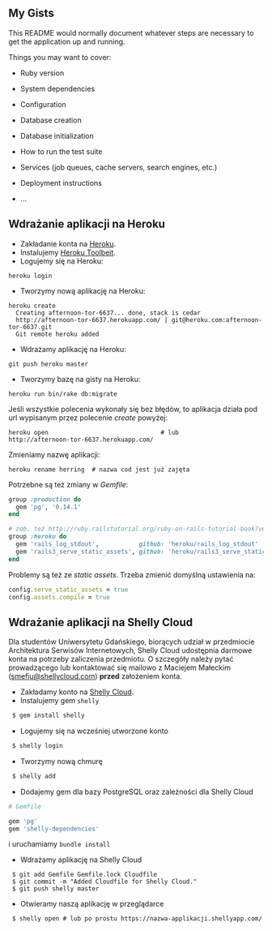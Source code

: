 ## My Gists

This README would normally document whatever steps are necessary to get the
application up and running.

Things you may want to cover:

* Ruby version

* System dependencies

* Configuration

* Database creation

* Database initialization

* How to run the test suite

* Services (job queues, cache servers, search engines, etc.)

* Deployment instructions

* ...


## Wdrażanie aplikacji na Heroku

- Zakładanie konta na [Heroku](http://www.heroku.com/).
- Instalujemy [Heroku Toolbeit](https://toolbelt.heroku.com/).
- Logujemy się na Heroku:

```
heroku login
```
- Tworzymy nową aplikację na Heroku:

```
heroku create
  Creating afternoon-tor-6637... done, stack is cedar
  http://afternoon-tor-6637.herokuapp.com/ | git@heroku.com:afternoon-tor-6637.git
  Git remote heroku added
```
- Wdrażamy aplikację na Heroku:

```
git push heroku master
```
- Tworzymy bazę na gisty na Heroku:

```
heroku run bin/rake db:migrate
```

Jeśli wszystkie polecenia wykonały się bez błędów,
to aplikacja działa pod url wypisanym przez polecenie *create* powyżej:

```
heroku open                               # lub
http://afternoon-tor-6637.herokuapp.com/
```

Zmieniamy nazwę aplikacji:

```
heroku rename herring  # nazwa cod jest już zajęta
```

Potrzebne są też zmiany w *Gemfile*:

```ruby
group :production do
  gem 'pg', '0.14.1'
end

# zob. też http://ruby.railstutorial.org/ruby-on-rails-tutorial-book?version=4.0
group :heroku do
  gem 'rails_log_stdout',           github: 'heroku/rails_log_stdout'
  gem 'rails3_serve_static_assets', github: 'heroku/rails3_serve_static_assets'
end
```

Problemy są też ze *static assets*. Trzeba zmienić domyślną ustawienia na:

```ruby
config.serve_static_assets = true
config.assets.compile = true
```

## Wdrażanie aplikacji na Shelly Cloud

Dla studentów Uniwersytetu Gdańskiego, biorących udział w przedmiocie
Architektura Serwisów Internetowych, Shelly Cloud udostępnia darmowe
konta na potrzeby zaliczenia przedmiotu. O szczegóły należy pytać
prowadzącego lub kontaktować się mailowo z Maciejem Małeckim
(smefju@shellycloud.com) **przed** założeniem konta.

 * Zakładamy konto na [Shelly Cloud](https://shellycloud.com/sign_up).
 * Instalujemy gem `shelly`

```bash
 $ gem install shelly
```

 * Logujemy się na wcześniej utworzone konto

```bash
 $ shelly login
```

 * Tworzymy nową chmurę

```bash
 $ shelly add
```

 * Dodajemy gem dla bazy PostgreSQL oraz zależności dla Shelly Cloud

```ruby
# Gemfile

gem 'pg'
gem 'shelly-dependencies'
```

i uruchamiamy `bundle install`

 * Wdrażamy aplikację na Shelly Cloud

```
 $ git add Gemfile Gemfile.lock Cloudfile
 $ git commit -m "Added Cloudfile for Shelly Cloud."
 $ git push shelly master
```

 * Otwieramy naszą aplikację w przeglądarce

```
 $ shelly open # lub po prostu https://nazwa-applikacji.shellyapp.com/
```
